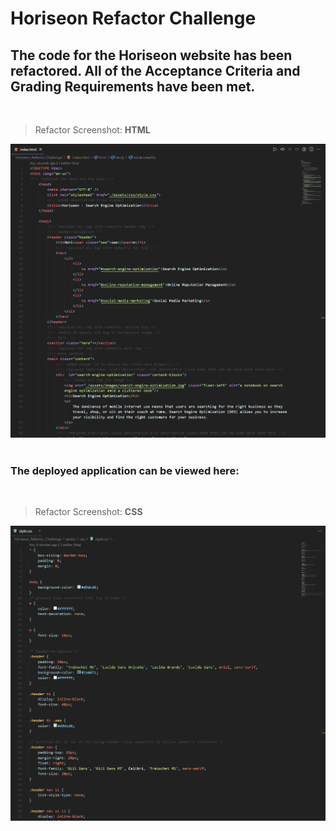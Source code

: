 # Horiseon Refactor Challenge
## The code for the Horiseon website has been refactored. All of the Acceptance Criteria and Grading Requirements have been met.
<br>

> Refactor Screenshot: **HTML**

![Horiseon_Refactor_Challenge](./assets/images/html-screenshot.png)
<br><br>

### The deployed application can be viewed here: 
<br>

> Refactor Screenshot: **CSS**

![Horiseon_Refactor_Challenge](./assets/images/css-screenshot.png)
